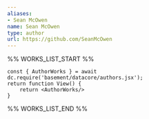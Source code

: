 ```yaml
---
aliases:
- Sean McOwen
name: Sean McOwen
type: author
url: https://github.com/SeanMcOwen
---
```



%% WORKS_LIST_START %%

```datacorejsx
const { AuthorWorks } = await dc.require('basement/datacore/authors.jsx');
return function View() {
    return <AuthorWorks/>
}
```
%% WORKS_LIST_END %%